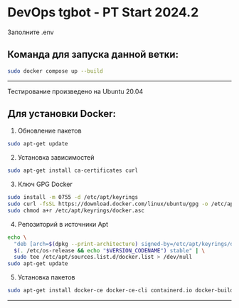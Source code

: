 # DevOps tgbot - PT Start 2024.2

Заполните .env

Команда для запуска данной ветки:
------------------------------
```bash
sudo docker compose up --build
```
------------------------------

Тестирование произведено на Ubuntu 20.04

Для установки Docker:
------------------------------
1. Обновление пакетов
```bash
sudo apt-get update
```
2. Установка зависимостей
```bash
sudo apt-get install ca-certificates curl 
```
3. Ключ GPG Docker
```bash
sudo install -m 0755 -d /etc/apt/keyrings
sudo curl -fsSL https://download.docker.com/linux/ubuntu/gpg -o /etc/apt/keyrings/docker.asc
sudo chmod a+r /etc/apt/keyrings/docker.asc
```
4. Репозиторий в источники Apt
```bash
echo \
  "deb [arch=$(dpkg --print-architecture) signed-by=/etc/apt/keyrings/docker.asc] https://download.docker.com/linux/ubuntu \
  $(. /etc/os-release && echo "$VERSION_CODENAME") stable" | \
  sudo tee /etc/apt/sources.list.d/docker.list > /dev/null
sudo apt-get update
```
5. Установка пакетов
```bash
sudo apt-get install docker-ce docker-ce-cli containerd.io docker-buildx-plugin docker-compose-plugin
```
------------------------------